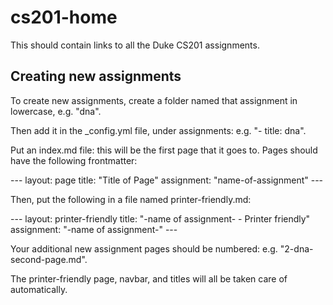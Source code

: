 # cs201-home
This should contain links to all the Duke CS201 assignments.

## Creating new assignments
To create new assignments, create a folder named that assignment in lowercase, e.g. "dna".

Then add it in the _config.yml file, under assignments: e.g. "- title: dna".

Put an index.md file: this will be the first page that it goes to. Pages should have the following frontmatter:

<div>
---
layout: page
title: "Title of Page"
assignment: "name-of-assignment"
---
</div>

Then, put the following in a file named printer-friendly.md:

<div>
---
layout: printer-friendly
title: "-name of assignment- - Printer friendly"
assignment: "-name of assignment-"
---
</div>

Your additional new assignment pages should be numbered: e.g. "2-dna-second-page.md".

The printer-friendly page, navbar, and titles will all be taken care of automatically.